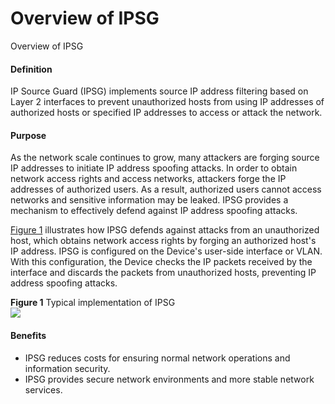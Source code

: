 Overview of IPSG
================

Overview of IPSG

#### Definition

IP Source Guard (IPSG) implements source IP address filtering based on Layer 2 interfaces to prevent unauthorized hosts from using IP addresses of authorized hosts or specified IP addresses to access or attack the network.


#### Purpose

As the network scale continues to grow, many attackers are forging source IP addresses to initiate IP address spoofing attacks. In order to obtain network access rights and access networks, attackers forge the IP addresses of authorized users. As a result, authorized users cannot access networks and sensitive information may be leaked. IPSG provides a mechanism to effectively defend against IP address spoofing attacks.

[Figure 1](#EN-US_CONCEPT_0000001563769601__fig7838831020) illustrates how IPSG defends against attacks from an unauthorized host, which obtains network access rights by forging an authorized host's IP address. IPSG is configured on the Device's user-side interface or VLAN. With this configuration, the Device checks the IP packets received by the interface and discards the packets from unauthorized hosts, preventing IP address spoofing attacks.

**Figure 1** Typical implementation of IPSG  
![](figure/en-us_image_0000001564009529.png)

#### Benefits

* IPSG reduces costs for ensuring normal network operations and information security.
* IPSG provides secure network environments and more stable network services.